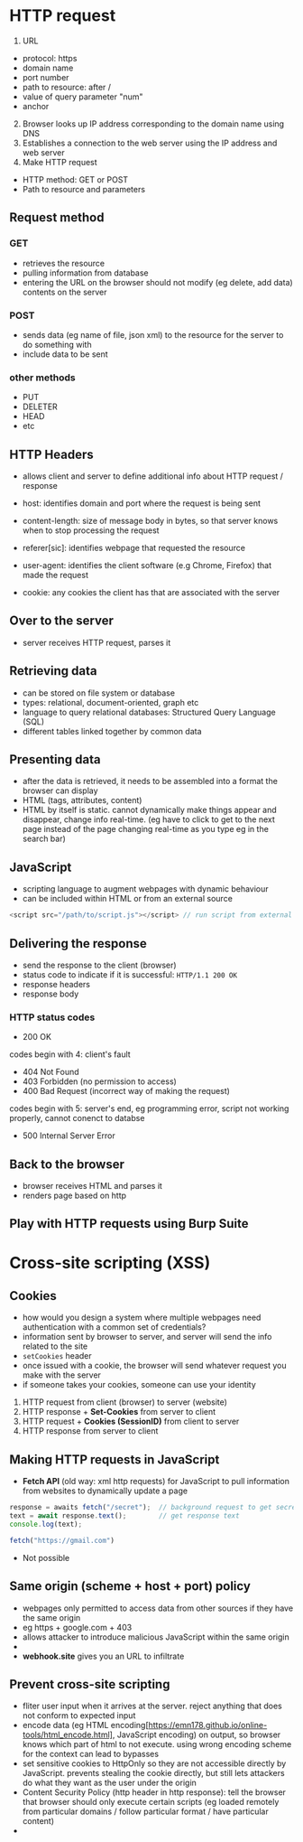 # HTTP request 

1. URL
- protocol: https
- domain name 
- port number
- path to resource: after /
- value of query parameter "num"
- anchor

2. Browser looks up IP address corresponding to the domain name using DNS
3. Establishes a connection to the web server using the IP address and web server
4. Make HTTP request
- HTTP method: GET or POST
- Path to resource and parameters

## Request method 
### GET
- retrieves the resource
- pulling information from database
- entering the URL on the browser should not modify (eg delete, add data) contents on the server 

### POST
- sends data (eg name of file, json xml) to the resource for the server to do something with 
- include data to be sent

### other methods 
- PUT
- DELETER
- HEAD
- etc

## HTTP Headers
- allows client and server to define additional info about HTTP request / response

- host: identifies domain and port where the request is being sent 
- content-length: size of message body in bytes, so that server knows when to stop processing the request 
- referer[sic]: identifies webpage that requested the resource 
- user-agent: identifies the client software (e.g Chrome, Firefox) that made the request 
- cookie: any cookies the client has that are associated with the server

## Over to the server 
- server receives HTTP request, parses it

## Retrieving data
- can be stored on file system or database
- types: relational, document-oriented, graph etc
- language to query relational databases: Structured Query Language (SQL)
- different tables linked together by common data

## Presenting data
- after the data is retrieved, it needs to be assembled into a format the browser can display
- HTML (tags, attributes, content)
- HTML by itself is static. cannot dynamically make things appear and disappear, change info real-time. (eg have to click to get to the next page instead of the page changing real-time as you type eg in the search bar)

## JavaScript
- scripting language to augment webpages with dynamic behaviour
- can be included within HTML or from an external source
```JavaScript
<script src="/path/to/script.js"></script> // run script from external URL on the page 
```

## Delivering the response 
- send the response to the client (browser)
- status code to indicate if it is successful: `HTTP/1.1 200 OK`
- response headers
- response body

### HTTP status codes
- 200 OK

codes begin with 4: client's fault 
- 404 Not Found
- 403 Forbidden (no permission to access)
- 400 Bad Request (incorrect way of making the request)

codes begin with 5: server's end, eg programming error, script not working properly, cannot conenct to databse 
- 500 Internal Server Error 

## Back to the browser 
- browser receives HTML and parses it
- renders page based on http

## Play with HTTP requests using Burp Suite


# Cross-site scripting (XSS) 

## Cookies 
- how would you design a system where multiple webpages need authentication with a common set of credentials?
- information sent by browser to server, and server will send the info related to the site
- `setCookies` header
- once issued with a cookie, the browser will send whatever request you make with the server
- if someone takes your cookies, someone can use your identity 

1. HTTP request from client (browser) to server (website)
2. HTTP response + **Set-Cookies** from server to client
3. HTTP request + **Cookies (SessionID)** from client to server
4. HTTP response from server to client 

## Making HTTP requests in JavaScript
- **Fetch API** (old way: xml http requests) for JavaScript to pull information from websites to dynamically update a page
``` JavaScript
response = awaits fetch("/secret");  // background request to get secret page and store in response. (successful authentication + send cookies --> fetch is possible) 
text = await response.text();        // get response text 
console.log(text);
```

```JavaScript
fetch("https://gmail.com")
```
- Not possible
  
## Same origin (scheme + host + port) policy 
- webpages only permitted to access data from other sources if they have the same origin 
- eg https + google.com + 403
- allows attacker to introduce malicious JavaScript within the same origin
- 
- **webhook.site** gives you an URL to infiltrate

## Prevent cross-site scripting 
- fliter user input when it arrives at the server. reject anything that does not conform to expected input
- encode data (eg HTML encoding[https://emn178.github.io/online-tools/html_encode.html], JavaScript encoding) on output, so browser knows which part of html to not execute. using wrong encoding scheme for the context can lead to bypasses 
- set sensitive cookies to HttpOnly so they are not accessible directly by JavaScript. prevents stealing the cookie directly, but still lets attackers do what they want as the user under the origin
- Content Security Policy (http header in http response): tell the browser that browser should only execute certain scripts (eg loaded remotely from particular domains / follow particular format / have particular content)
- 





